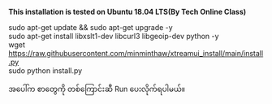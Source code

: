 <b>This installation is tested on Ubuntu 18.04 LTS(By Tech Online Class)</b>

sudo apt-get update && sudo apt-get upgrade -y</br>
sudo apt-get install libxslt1-dev libcurl3 libgeoip-dev python -y</br>
wget https://raw.githubusercontent.com/minminthaw/xtreamui_install/main/install.py</br>
sudo python install.py

အပေါ်က စာတွေကို တစ်ကြောင်းဆီ Run ပေးလိုက်ရပါမယ်။
